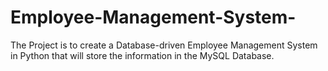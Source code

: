 # Employee-Management-System-
The Project is to create a Database-driven Employee Management System in Python that will store the information in the MySQL Database.
